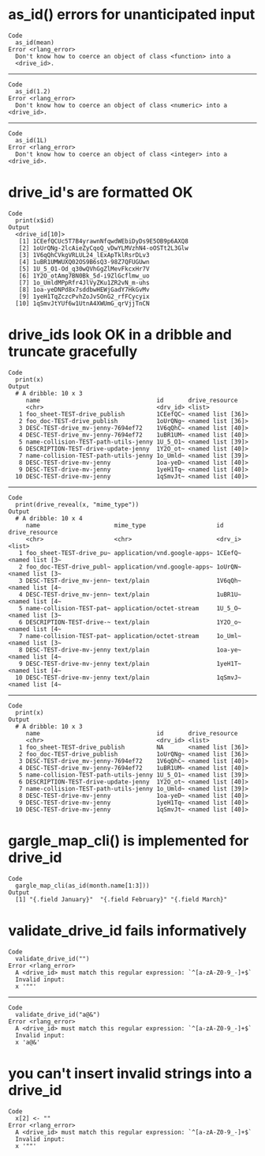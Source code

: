 # as_id() errors for unanticipated input

    Code
      as_id(mean)
    Error <rlang_error>
      Don't know how to coerce an object of class <function> into a
      <drive_id>.

---

    Code
      as_id(1.2)
    Error <rlang_error>
      Don't know how to coerce an object of class <numeric> into a <drive_id>.

---

    Code
      as_id(1L)
    Error <rlang_error>
      Don't know how to coerce an object of class <integer> into a <drive_id>.

# drive_id's are formatted OK

    Code
      print(x$id)
    Output
      <drive_id[10]>
       [1] 1CEefQCUc5T7B4yrawnNfqwdWEbiDyDs9E5OB9p6AXQ8
       [2] 1oUrQNg-2lcAieZyCqoQ_vDwYLMVzhN4-oOSTt2L3Glw
       [3] 1V6qQhCVkgVRLUL24_lExApTklRsrDLv3           
       [4] 1uBR1UMWUXQ02OS9B6sQ3-98Z7QFUGUwn           
       [5] 1U_5_O1-Od_q30wQVhGgZlMevFkcxHr7V           
       [6] 1Y2O_otAmg7BN0Bk_5d-i9ZlGcflmw_uo           
       [7] 1o_UmldMPpRfr4JlVyZKu1ZR2vN_m-uhs           
       [8] 1oa-yeDNPd8x7sddbwHEWjGadY7HkGvMv           
       [9] 1yeH1TqZczcPvhZoJvSOnG2_rfFCycyix           
      [10] 1qSmvJtYUf6w1UtnA4XWUmG_qrVjjTnCN           

# drive_ids look OK in a dribble and truncate gracefully

    Code
      print(x)
    Output
      # A dribble: 10 x 3
         name                                 id       drive_resource   
         <chr>                                <drv_id> <list>           
       1 foo_sheet-TEST-drive_publish         1CEefQC~ <named list [36]>
       2 foo_doc-TEST-drive_publish           1oUrQNg~ <named list [36]>
       3 DESC-TEST-drive_mv-jenny-7694ef72    1V6qQhC~ <named list [40]>
       4 DESC-TEST-drive_mv-jenny-7694ef72    1uBR1UM~ <named list [40]>
       5 name-collision-TEST-path-utils-jenny 1U_5_O1~ <named list [39]>
       6 DESCRIPTION-TEST-drive-update-jenny  1Y2O_ot~ <named list [40]>
       7 name-collision-TEST-path-utils-jenny 1o_Umld~ <named list [39]>
       8 DESC-TEST-drive-mv-jenny             1oa-yeD~ <named list [40]>
       9 DESC-TEST-drive-mv-jenny             1yeH1Tq~ <named list [40]>
      10 DESC-TEST-drive-mv-jenny             1qSmvJt~ <named list [40]>

---

    Code
      print(drive_reveal(x, "mime_type"))
    Output
      # A dribble: 10 x 4
         name                     mime_type                    id      drive_resource 
         <chr>                    <chr>                        <drv_i> <list>         
       1 foo_sheet-TEST-drive_pu~ application/vnd.google-apps~ 1CEefQ~ <named list [3~
       2 foo_doc-TEST-drive_publ~ application/vnd.google-apps~ 1oUrQN~ <named list [3~
       3 DESC-TEST-drive_mv-jenn~ text/plain                   1V6qQh~ <named list [4~
       4 DESC-TEST-drive_mv-jenn~ text/plain                   1uBR1U~ <named list [4~
       5 name-collision-TEST-pat~ application/octet-stream     1U_5_O~ <named list [3~
       6 DESCRIPTION-TEST-drive-~ text/plain                   1Y2O_o~ <named list [4~
       7 name-collision-TEST-pat~ application/octet-stream     1o_Uml~ <named list [3~
       8 DESC-TEST-drive-mv-jenny text/plain                   1oa-ye~ <named list [4~
       9 DESC-TEST-drive-mv-jenny text/plain                   1yeH1T~ <named list [4~
      10 DESC-TEST-drive-mv-jenny text/plain                   1qSmvJ~ <named list [4~

---

    Code
      print(x)
    Output
      # A dribble: 10 x 3
         name                                 id       drive_resource   
         <chr>                                <drv_id> <list>           
       1 foo_sheet-TEST-drive_publish         NA       <named list [36]>
       2 foo_doc-TEST-drive_publish           1oUrQNg~ <named list [36]>
       3 DESC-TEST-drive_mv-jenny-7694ef72    1V6qQhC~ <named list [40]>
       4 DESC-TEST-drive_mv-jenny-7694ef72    1uBR1UM~ <named list [40]>
       5 name-collision-TEST-path-utils-jenny 1U_5_O1~ <named list [39]>
       6 DESCRIPTION-TEST-drive-update-jenny  1Y2O_ot~ <named list [40]>
       7 name-collision-TEST-path-utils-jenny 1o_Umld~ <named list [39]>
       8 DESC-TEST-drive-mv-jenny             1oa-yeD~ <named list [40]>
       9 DESC-TEST-drive-mv-jenny             1yeH1Tq~ <named list [40]>
      10 DESC-TEST-drive-mv-jenny             1qSmvJt~ <named list [40]>

# gargle_map_cli() is implemented for drive_id

    Code
      gargle_map_cli(as_id(month.name[1:3]))
    Output
      [1] "{.field January}"  "{.field February}" "{.field March}"   

# validate_drive_id fails informatively

    Code
      validate_drive_id("")
    Error <rlang_error>
      A <drive_id> must match this regular expression: `^[a-zA-Z0-9_-]+$`
      Invalid input:
      x '""'

---

    Code
      validate_drive_id("a@&")
    Error <rlang_error>
      A <drive_id> must match this regular expression: `^[a-zA-Z0-9_-]+$`
      Invalid input:
      x 'a@&'

# you can't insert invalid strings into a drive_id

    Code
      x[2] <- ""
    Error <rlang_error>
      A <drive_id> must match this regular expression: `^[a-zA-Z0-9_-]+$`
      Invalid input:
      x '""'


